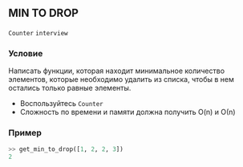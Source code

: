 ## MIN TO DROP

`Counter` `interview`

### Условие

Написать функции, которая находит минимальное количество элементов, которые необходимо удалить из списка, 
чтобы в нем остались только равные элементы.

* Воспользуйтесь `Counter`
* Сложность по времени и памяти должна получить O(n) и О(n)

### Пример

```python
>> get_min_to_drop([1, 2, 2, 3])
2
```

